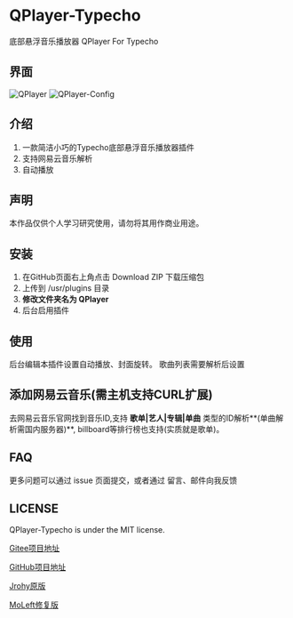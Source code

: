 # QPlayer-Typecho

底部悬浮音乐播放器 QPlayer For Typecho

## 界面
![QPlayer](https://cdn.jsdelivr.net/gh/Jcean/BlogStatic@latest/usr/uploads/2020/12/1860625767.png)
![QPlayer-Config](https://cdn.jsdelivr.net/gh/Jcean/BlogStatic@latest/usr/uploads/2020/12/1705662815.png)

## 介绍
  1. 一款简洁小巧的Typecho底部悬浮音乐播放器插件
  2. 支持网易云音乐解析
  3. 自动播放

## 声明
本作品仅供个人学习研究使用，请勿将其用作商业用途。

## 安装
  1. 在GitHub页面右上角点击 Download ZIP 下载压缩包
  2. 上传到 /usr/plugins 目录
  3. **修改文件夹名为 QPlayer**
  4. 后台启用插件

## 使用
后台编辑本插件设置自动播放、封面旋转。
歌曲列表需要解析后设置

## 添加网易云音乐(需主机支持CURL扩展)
去网易云音乐官网找到音乐ID,支持 **歌单|艺人|专辑|单曲** 类型的ID解析**(单曲解析需国内服务器)**,
billboard等排行榜也支持(实质就是歌单)。

## FAQ
更多问题可以通过 issue 页面提交，或者通过 留言、邮件向我反馈

## LICENSE
QPlayer-Typecho is under the MIT license.

[Gitee项目地址](https://gitee.com/Jcean/QPlayer-Typecho)

[GitHub项目地址](https://github.com/Jcean/QPlayer-Typecho)

[Jrohy原版](https://github.com/Jrohy/QPlayer-Typecho-Plugin)

[MoLeft修复版](https://github.com/MoLeft/QPlayer-Typecho-Plugin)
